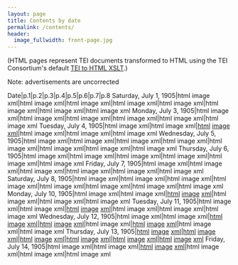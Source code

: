 ```yaml
---
layout: page
title: Contents by date
permalink: /contents/
header:
  image_fullwidth: front-page.jpg
---
```


(HTML pages represent TEI documents transformed to HTML using the TEI Consortium's default [TEI to HTML XSLT](http://www.tei-c.org/release/doc/tei-xsl/).)

Note: advertisements are uncorrected

Date|p.1|p.2|p.3|p.4|p.5|p.6|p.7|p.8
Saturday, July 1, 1905|html image xml|html image xml|html image xml|html image xml|html image xml|html image xml|html image xml|html image xml
Monday, July 3, 1905|html image xml|html image xml|html image xml|html image xml|html image xml|html image xml
Tuesday, July 4, 1905|html image xml|html image xml|[html](http://myweb.fsu.edu/whanley/eg/content/1905/1905-07-04-p3.html) [image](http://myweb.fsu.edu/whanley/eg/content/1905/1905-07-04-p3.jpg) [xml](http://myweb.fsu.edu/whanley/eg/content/1905/1905-07-04-p3.xml)|html image xml|html image xml|html image xml
Wednesday, July 5, 1905|html image xml|html image xml|html image xml|html image xml|html image xml|html image xml|html image xml|html image xml
Thursday, July 6, 1905|html image xml|html image xml|html image xml|html image xml|html image xml|html image xml
Friday, July 7, 1905|html image xml|html image xml|html image xml|html image xml|html image xml|html image xml
Saturday, July 8, 1905|html image xml|html image xml|html image xml|html image xml|html image xml|html image xml|html image xml|html image xml
Monday, July 10, 1905|html image xml|html image xml|[html](http://myweb.fsu.edu/whanley/eg/content/1905/1905-07-10-p3.html) [image](http://myweb.fsu.edu/whanley/eg/content/1905/1905-07-10-p3.jpg) [xml](http://myweb.fsu.edu/whanley/eg/content/1905/1905-07-10-p3.xml)|html image xml|html image xml|html image xml
Tuesday, July 11, 1905|html image xml|html image xml|[html](http://myweb.fsu.edu/whanley/eg/content/1905/1905-07-11-p3.html) [image](http://myweb.fsu.edu/whanley/eg/content/1905/1905-07-11-p3.jpg) [xml](http://myweb.fsu.edu/whanley/eg/content/1905/1905-07-11-p3.xml)|html image xml|html image xml|html image xml
Wednesday, July 12, 1905|html image xml|html image xml|[html](http://myweb.fsu.edu/whanley/eg/content/1905/1905-07-12-p3.html) [image](http://myweb.fsu.edu/whanley/eg/content/1905/1905-07-12-p3.jpg) [xml](http://myweb.fsu.edu/whanley/eg/content/1905/1905-07-12-p3.xml)|[html](http://myweb.fsu.edu/whanley/eg/content/1905/1905-07-12-p4.html) [image](http://myweb.fsu.edu/whanley/eg/content/1905/1905-07-12-p4.jpg) [xml](http://myweb.fsu.edu/whanley/eg/content/1905/1905-07-12-p4.xml)|html image xml|[html](http://myweb.fsu.edu/whanley/eg/content/1905/1905-07-12-p6.html) [image](http://myweb.fsu.edu/whanley/eg/content/1905/1905-07-12-p6.jpg) [xml](http://myweb.fsu.edu/whanley/eg/content/1905/1905-07-12-p6.xml)|html image xml|html image xml
Thursday, July 13, 1905|[html](http://myweb.fsu.edu/whanley/eg/content/1905/1905-07-13-p1.html) [image](http://myweb.fsu.edu/whanley/eg/content/1905/1905-07-13-p1.jpg) [xml](http://myweb.fsu.edu/whanley/eg/content/1905/1905-07-13-p1.xml)|[html](http://myweb.fsu.edu/whanley/eg/content/1905/1905-07-13-p2.html) [image](http://myweb.fsu.edu/whanley/eg/content/1905/1905-07-13-p2.jpg) [xml](http://myweb.fsu.edu/whanley/eg/content/1905/1905-07-13-p2.xml)|[html](http://myweb.fsu.edu/whanley/eg/content/1905/1905-07-13-p3.html) [image](http://myweb.fsu.edu/whanley/eg/content/1905/1905-07-13-p3.jpg) [xml](http://myweb.fsu.edu/whanley/eg/content/1905/1905-07-13-p3.xml)|[html](http://myweb.fsu.edu/whanley/eg/content/1905/1905-07-13-p4.html) [image](http://myweb.fsu.edu/whanley/eg/content/1905/1905-07-13-p4.jpg) [xml](http://myweb.fsu.edu/whanley/eg/content/1905/1905-07-13-p4.xml)|[html](http://myweb.fsu.edu/whanley/eg/content/1905/1905-07-13-p5.html) [image](http://myweb.fsu.edu/whanley/eg/content/1905/1905-07-13-p5.jpg) [xml](http://myweb.fsu.edu/whanley/eg/content/1905/1905-07-13-p5.xml)|[html](http://myweb.fsu.edu/whanley/eg/content/1905/1905-07-13-p6.html) [image](http://myweb.fsu.edu/whanley/eg/content/1905/1905-07-13-p6.jpg) [xml](http://myweb.fsu.edu/whanley/eg/content/1905/1905-07-13-p6.xml)
Friday, July 14, 1905|html image xml|html image xml|[html](http://myweb.fsu.edu/whanley/eg/content/1905/1905-07-14-p3.html) [image](http://myweb.fsu.edu/whanley/eg/content/1905/1905-07-14-p3.jpg) [xml](http://myweb.fsu.edu/whanley/eg/content/1905/1905-07-14-p3.xml)|html image xml|html image xml|html image xml

